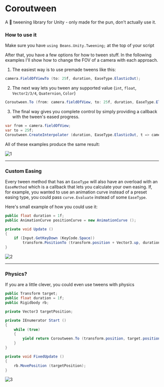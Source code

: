 # Coroutween
A 💩 tweening library for Unity - only made for the pun, don't actually use it.

### How to use it
Make sure you have `using Beans.Unity.Tweening;` at the top of your script

After that, you have a few options for how to tween stuff.
In the following examples I'll show how to change the FOV of a camera with each approach.

1. The easiest way is to use premade tweens like this:
```cs
camera.FieldOfViewTo (to: 25f, duration, EaseType.ElasticOut);
```
2. The next way lets you tween any supported value (`int`, `float`, `Vector2/3/4`, `Quaternion`, `Color`)
```cs
Coroutween.To (from: camera.fieldOfView, to: 25f, duration, EaseType.ElasticOut, x => camera.fieldOfView = x);
```
3. The final way gives you complete control by simply providing a callback with the tween's eased progress.
```cs
var from = camera.fieldOfView;
var to = 25f;
Coroutween.CreateInterpolater (duration, EaseType.ElasticOut, t => camera.fieldOfView = Mathf.LerpUnclamped (from, to, t));
```

All of these examples produce the same result:

![1](https://i.imgur.com/Gca8XFf.gif)

---

### Custom Easing
Every tween method that has an `EaseType` will also have an overload with an `EaseMethod` which is a callback that lets you calculate your own easing. If, for example, you wanted to use an animation curve instead of a preset easing type, you could pass `curve.Evaluate` instead of some `EaseType`.

Here's small example of how you could use it:
```cs
public float duration = 1f;
public AnimationCurve positionCurve = new AnimationCurve ();

private void Update ()
{
    if (Input.GetKeyDown (KeyCode.Space))
        transform.PositionTo (transform.position + Vector3.up, duration, positionCurve.Evaluate);
}
```
![2](https://i.imgur.com/fkako6q.gif)

---

### Physics?
If you are a little clever, you could even use tweens with physics
```cs
public Transform target;
public float duration = 1f;
public Rigidbody rb;

private Vector3 targetPosition;

private IEnumerator Start ()
{
    while (true)
    {
        yield return Coroutween.To (transform.position, target.position, duration, EaseType.ElasticOut, x => targetPosition = x);
    }
}

private void FixedUpdate ()
{
    rb.MovePosition (targetPosition);
}
```
![3](https://i.imgur.com/m2iwh3I.gif)
